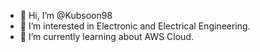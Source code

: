 - 👋 Hi, I’m @Kubsoon98
- 👀 I’m interested in Electronic and Electrical Engineering.
- 🌱 I’m currently learning about AWS Cloud.
<!---
Kubsoon98/Kubsoon98 is a ✨ special ✨ repository because its `README.md` (this file) appears on your GitHub profile.
You can click the Preview link to take a look at your changes.
--->
